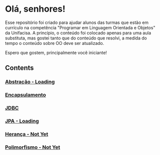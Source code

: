 # Olá, senhores!
Esse repositório foi criado para ajudar alunos das turmas que estão em currículo na competência "Programar em Linguagem Orientada e Objetos" da Unifacisa. A princípio, o conteúdo foi colocado apenas para uma aula substituta, mas gostei tanto que do conteúdo que resolvi, a medida do tempo o conteúdo sobre OO deve ser atualizado.

Espero que gostem, principalmente você iniciante!

## Contents

### [Abstração - Loading](https://github.com/pedrohpdo/aulas-java/blob/main/src/Abstracao/abstracao.md)
### [Encapsulamento](https://github.com/pedrohpdo/aulas-java/blob/main/src/Encapsulamento/encapsulamento.md)
### [JDBC](https://github.com/pedrohpdo/aulas-java/blob/main/src/jdbc/jdbc.md)
### [JPA - Loading](https://github.com/pedrohpdo/aulas-java/blob/main/src/jpa/jpa.md)

### [Herança - Not Yet](https://github.com/pedrohpdo/aulas-java)
### [Polimorfismo - Not Yet](https://github.com/pedrohpdo/aulas-java)